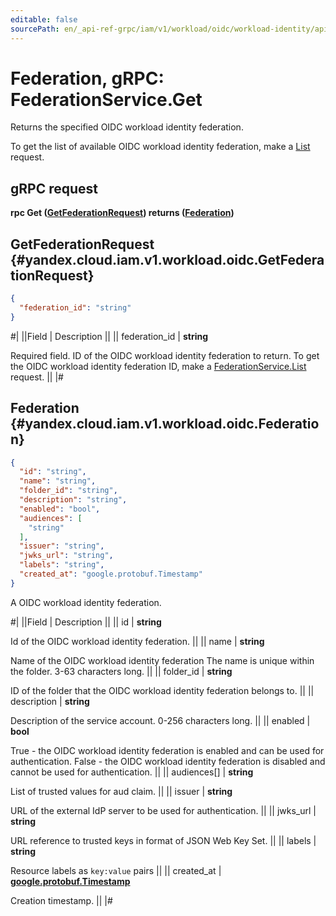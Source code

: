 ```yaml
---
editable: false
sourcePath: en/_api-ref-grpc/iam/v1/workload/oidc/workload-identity/api-ref/grpc/Federation/get.md
---
```


# Federation, gRPC: FederationService.Get

Returns the specified OIDC workload identity federation.

To get the list of available OIDC workload identity federation, make a [List](/docs/iam/workload-identity/api-ref/grpc/Federation/list#List) request.

## gRPC request

**rpc Get ([GetFederationRequest](#yandex.cloud.iam.v1.workload.oidc.GetFederationRequest)) returns ([Federation](#yandex.cloud.iam.v1.workload.oidc.Federation))**

## GetFederationRequest {#yandex.cloud.iam.v1.workload.oidc.GetFederationRequest}

```json
{
  "federation_id": "string"
}
```

#|
||Field | Description ||
|| federation_id | **string**

Required field. ID of the OIDC workload identity federation to return.
To get the OIDC workload identity federation ID, make a [FederationService.List](/docs/iam/workload-identity/api-ref/grpc/Federation/list#List) request. ||
|#

## Federation {#yandex.cloud.iam.v1.workload.oidc.Federation}

```json
{
  "id": "string",
  "name": "string",
  "folder_id": "string",
  "description": "string",
  "enabled": "bool",
  "audiences": [
    "string"
  ],
  "issuer": "string",
  "jwks_url": "string",
  "labels": "string",
  "created_at": "google.protobuf.Timestamp"
}
```

A OIDC workload identity federation.

#|
||Field | Description ||
|| id | **string**

Id of the OIDC workload identity federation. ||
|| name | **string**

Name of the OIDC workload identity federation
The name is unique within the folder. 3-63 characters long. ||
|| folder_id | **string**

ID of the folder that the OIDC workload identity federation belongs to. ||
|| description | **string**

Description of the service account. 0-256 characters long. ||
|| enabled | **bool**

True - the OIDC workload identity federation is enabled and can be used for authentication.
False - the OIDC workload identity federation is disabled and cannot be used for authentication. ||
|| audiences[] | **string**

List of trusted values for aud claim. ||
|| issuer | **string**

URL of the external IdP server to be used for authentication. ||
|| jwks_url | **string**

URL reference to trusted keys in format of JSON Web Key Set. ||
|| labels | **string**

Resource labels as `` key:value `` pairs ||
|| created_at | **[google.protobuf.Timestamp](https://developers.google.com/protocol-buffers/docs/reference/google.protobuf#timestamp)**

Creation timestamp. ||
|#